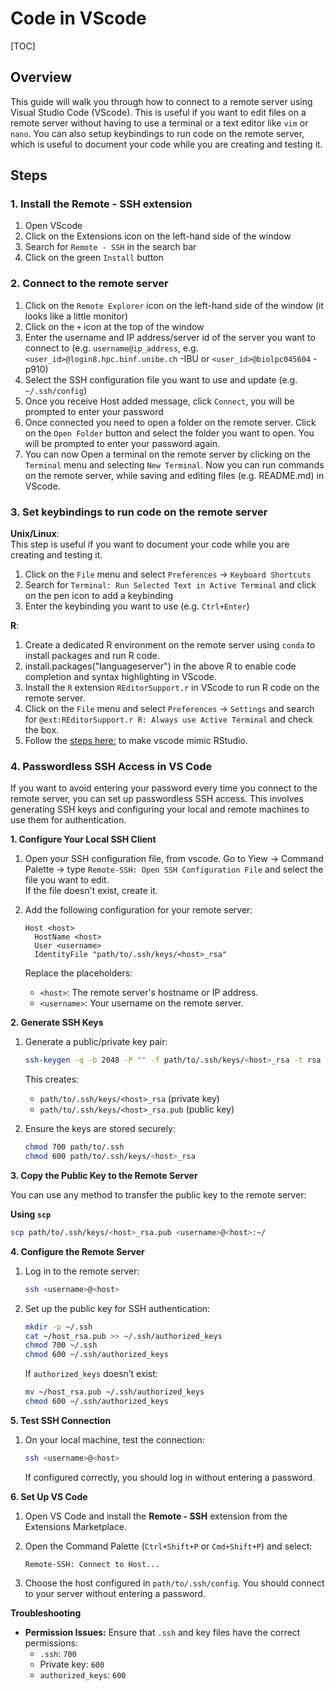 # Code in VScode
[TOC]

## Overview

This guide will walk you through how to connect to a remote server using Visual Studio Code (VScode). This is useful if you want to edit files on a remote server without having to use a terminal or a text editor like `vim` or `nano`. You can also setup keybindings to run code on the remote server, which is useful to document your code while you are creating and testing it.

## Steps


### 1. Install the Remote - SSH extension

1. Open VScode
2. Click on the Extensions icon on the left-hand side of the window
3. Search for `Remote - SSH` in the search bar
4. Click on the green `Install` button

### 2. Connect to the remote server

1. Click on the `Remote Explorer` icon on the left-hand side of the window (it looks like a little monitor)
2. Click on the `+` icon at the top of the window
3. Enter the username and IP address/server id of the server you want to connect to (e.g. `username@ip_address`, e.g. `<user_id>@login8.hpc.binf.unibe.ch` -IBU or `<user_id>@biolpc045604` - p910)
4. Select the SSH configuration file you want to use and update (e.g. `~/.ssh/config`)
5. Once you receive Host added message, click `Connect`, you will be prompted to enter your password
6. Once connected you need to open a folder on the remote server. Click on the `Open Folder` button and select the folder you want to open. You will be prompted to enter your password again.
7. You can now Open a terminal on the remote server by clicking on the `Terminal` menu and selecting `New Terminal`. Now you can run commands on the remote server, while saving and editing files (e.g. README.md) in VScode.

### 3. Set keybindings to run code on the remote server
**Unix/Linux**:  
This step is useful if you want to document your code while you are creating and testing it.  
1. Click on the `File` menu and select `Preferences` -> `Keyboard Shortcuts`  
2. Search for `Terminal: Run Selected Text in Active Terminal` and click on the pen icon to add a keybinding  
3. Enter the keybinding you want to use (e.g. `Ctrl+Enter`)

**R**:

1. Create a dedicated R environment on the remote server using `conda` to install packages and run R code.
2. install.packages("languageserver") in the above R to enable code completion and syntax highlighting in VScode.
3. Install the `R` extension `REditorSupport.r` in VScode to run R code on the remote server.
4. Click on the `File` menu and select `Preferences` -> `Settings` and search for `@ext:REditorSupport.r R: Always use Active Terminal` and check the box.
5. Follow the [steps here:](https://github.com/REditorSupport/vscode-R/wiki/Installation:-Linux) to make vscode mimic RStudio.


### 4. Passwordless SSH Access in VS Code

If you want to avoid entering your password every time you connect to the remote server, you can set up passwordless SSH access. This involves generating SSH keys and configuring your local and remote machines to use them for authentication.

**1. Configure Your Local SSH Client**  

1. Open your SSH configuration file, from vscode. Go to Yiew -> Command Palette -> type `Remote-SSH: Open SSH Configuration File` and select the file you want to edit.  
   If the file doesn't exist, create it.

2. Add the following configuration for your remote server:
   ```plaintext
   Host <host>
     HostName <host>
     User <username>
     IdentityFile "path/to/.ssh/keys/<host>_rsa"
   ```
   Replace the placeholders:
   - `<host>`: The remote server's hostname or IP address.
   - `<username>`: Your username on the remote server.

**2. Generate SSH Keys**  

1. Generate a public/private key pair:
   ```bash
   ssh-keygen -q -b 2048 -P "" -f path/to/.ssh/keys/<host>_rsa -t rsa
   ```
   This creates:
   - `path/to/.ssh/keys/<host>_rsa` (private key)
   - `path/to/.ssh/keys/<host>_rsa.pub` (public key)

2. Ensure the keys are stored securely:
   ```bash
   chmod 700 path/to/.ssh
   chmod 600 path/to/.ssh/keys/<host>_rsa
   ```

**3. Copy the Public Key to the Remote Server**  

You can use any method to transfer the public key to the remote server:  

**Using `scp`**  
   ```bash
   scp path/to/.ssh/keys/<host>_rsa.pub <username>@<host>:~/
   ```


**4. Configure the Remote Server**  

1. Log in to the remote server:
   ```bash
   ssh <username>@<host>
   ```

2. Set up the public key for SSH authentication:
   ```bash
   mkdir -p ~/.ssh
   cat ~/host_rsa.pub >> ~/.ssh/authorized_keys
   chmod 700 ~/.ssh
   chmod 600 ~/.ssh/authorized_keys
   ```

   If `authorized_keys` doesn’t exist:
   ```bash
   mv ~/host_rsa.pub ~/.ssh/authorized_keys
   chmod 600 ~/.ssh/authorized_keys
   ```

**5. Test SSH Connection**  

1. On your local machine, test the connection:
   ```bash
   ssh <username>@<host>
   ```
   If configured correctly, you should log in without entering a password.

**6. Set Up VS Code**  

1. Open VS Code and install the **Remote - SSH** extension from the Extensions Marketplace.

2. Open the Command Palette (`Ctrl+Shift+P` or `Cmd+Shift+P`) and select:
   ```
   Remote-SSH: Connect to Host...
   ```

3. Choose the host configured in `path/to/.ssh/config`. You should connect to your server without entering a password.

**Troubleshooting**  

- **Permission Issues:** Ensure that `.ssh` and key files have the correct permissions:
   - `.ssh`: `700`
   - Private key: `600`
   - `authorized_keys`: `600`

